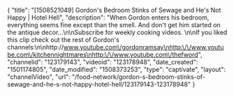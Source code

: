 {
    "title": "[1508521049] Gordon's Bedroom Stinks of Sewage and He's Not Happy | Hotel Hell",
    "description": "When Gordon enters his bedroom, everything seems fine except than the smell. And don't get him started on the antique decor...\n\nSubscribe for weekly cooking videos. \n\nIf you liked this clip check out the rest of Gordon's channels:\n\nhttp:\/\/www.youtube.com\/gordonramsay\nhttp:\/\/www.youtube.com\/kitchennightmares\nhttp:\/\/www.youtube.com\/thefword",
    "channelid": "123179143",
    "videoid": "123178948",
    "date_created": "1501174805",
    "date_modified": "1508373253",
    "type": "captivate",
    "layout": "channelVideo",
    "url": "\/food-network\/gordon-s-bedroom-stinks-of-sewage-and-he-s-not-happy-hotel-hell\/123179143-123178948"
}